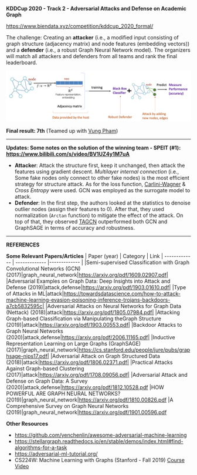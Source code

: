 **KDDCup 2020 - Track 2 - Adversarial Attacks and Defense on Academic Graph**

https://www.biendata.xyz/competition/kddcup_2020_formal/

The challenge: Creating an **attacker** (i.e., a modified input consisting of graph structure (adjacency matrix) and node features (embedding vectors)) and a **defender** (i.e., a robust Graph Neural Network model). 
The organizers will match all attackers and defenders from all teams and rank the final leaderboard.

![image](https://raw.githubusercontent.com/chaupmcs/kdd_cup_2020_attacks_defense_graphs/master/intro.png)

**Final result: 7th** (Teamed up with [Vung Pham](https://github.com/phamvanvung))

--------------------

**Updates: Some notes on the solution of the winning team - SPEIT (#1): https://www.bilibili.com/s/video/BV1UZ4y1M7uA**
  + **Attacker**: Attack the structure first, keep it unchanged, then attack the features using gradient descent. *Multilayer internal connection* (i.e., Some fake nodes only connect to other fake nodes) is the most efficient strategy for structure attack. As for the loss function, [Carlini-Wagner](https://medium.com/@iambibek/explanation-of-the-carlini-wagner-c-w-attack-algorithm-to-generate-adversarial-examples-6c1db8669fa2) & *Cross Entropy* were used. GCN was employed as the surrogate model to attack.
  + **Defender**: In the first step, the authors looked at the statistics to denoise outlier nodes (assign their features to 0). After that, they used normalization (`Arctan` function) to mitigate the effect of the attack. On top of that, they observed [TAGCN](https://arxiv.org/abs/1710.10370) outperformed both GCN and GraphSAGE in terms of accuracy and robustness. 

--------------------

**REFERENCES**

**Some Relevant Papers/Articles**
| Paper (year)  | Category | Link
| ------------- | ------------- |------------- |
|Semi-supervised Classification with Graph Convolutional Networks (GCN) (2017)|graph_neural_network|https://arxiv.org/pdf/1609.02907.pdf|
|Adversarial Examples on Graph Data: Deep Insights into Attack and Defense (2019)|attack,defense|https://arxiv.org/pdf/1903.01610.pdf|
|Type of Attacks in ML|attack|https://towardsdatascience.com/how-to-attack-machine-learning-evasion-poisoning-inference-trojans-backdoors-a7cb5832595c|
|Adversarial Attacks on Neural Networks for Graph Data (Nettack) (2018)|attack|https://arxiv.org/pdf/1805.07984.pdf|
|Attacking Graph-based Classification via Manipulating theGraph Structure (2019)|attack|https://arxiv.org/pdf/1903.00553.pdf|
|Backdoor Attacks to Graph Neural Networks (2020)|attack,defense|https://arxiv.org/pdf/2006.11165.pdf|
|Inductive Representation Learning on Large Graphs (GraphSAGE) (2017)|graph_neural_network|https://cs.stanford.edu/people/jure/pubs/graphsage-nips17.pdf|
|Adversarial Attack on Graph Structured Data (2018)|attack|https://arxiv.org/pdf/1806.02371.pdf|
|Practical Attacks Against Graph-based Clustering (2017)|attack|https://arxiv.org/pdf/1708.09056.pdf|
|Adversarial Attack and Defense on Graph Data: A Survey (2020)|attack,defense|https://arxiv.org/pdf/1812.10528.pdf
|HOW POWERFUL ARE GRAPH NEURAL NETWORKS? (2019)|graph_neural_network|https://arxiv.org/pdf/1810.00826.pdf
|A Comprehensive Survey on Graph Neural Networks (2019)|graph_neural_network|https://arxiv.org/pdf/1901.00596.pdf


**Other Resources**
- https://github.com/yenchenlin/awesome-adversarial-machine-learning
- https://stellargraph.readthedocs.io/en/stable/demos/index.html#find-algorithms-for-a-task
- https://adversarial-ml-tutorial.org/
- CS224W: Machine Learning with Graphs (Stanford - Fall 2019) [Course](http://web.stanford.edu/class/cs224w/) [Video](https://www.youtube.com/playlist?list=PL1OaWjIc3zJ4xhom40qFY5jkZfyO5EDOZ)
